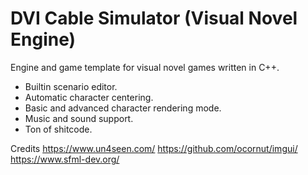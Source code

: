 # DVI Cable Simulator (Visual Novel Engine)
Engine and game template for visual novel games written in C++.

- Builtin scenario editor.
- Automatic character centering.
- Basic and advanced character rendering mode.
- Music and sound support.
- Ton of shitcode.

Credits
https://www.un4seen.com/
https://github.com/ocornut/imgui/
https://www.sfml-dev.org/

